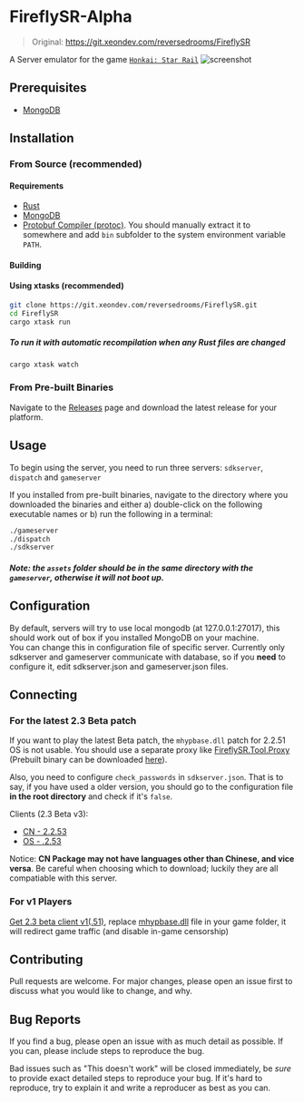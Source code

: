 # FireflySR-Alpha 
>Original: https://git.xeondev.com/reversedrooms/FireflySR

A Server emulator for the game [`Honkai: Star Rail`](https://hsr.hoyoverse.com/en-us/)
![screenshot](https://github.com/taunu16/FireflySR-Alpha/blob/master/screenshot.png?raw=true)

## Prerequisites

- [MongoDB](https://www.mongodb.com/try/download/community)

## Installation

### From Source (recommended)

#### Requirements

- [Rust](https://www.rust-lang.org/tools/install)
- [MongoDB](https://www.mongodb.com/try/download/community-edition)
- [Protobuf Compiler (protoc)](https://github.com/protocolbuffers/protobuf/releases/download/v26.1/protoc-26.1-win64.zip). You should manually extract it to somewhere and add `bin` subfolder to the system environment variable `PATH`.

#### Building

#### Using xtasks (recommended)

```sh
git clone https://git.xeondev.com/reversedrooms/FireflySR.git
cd FireflySR
cargo xtask run
```

##### To run it with automatic recompilation when any Rust files are changed

```sh
cargo xtask watch
```

### From Pre-built Binaries

Navigate to the [Releases](https://git.xeondev.com/reversedrooms/FireflySR/releases)
page and download the latest release for your platform.

## Usage

To begin using the server, you need to run three servers: `sdkserver`, `dispatch` and `gameserver`

If you installed from pre-built binaries, navigate to the directory where you downloaded
the binaries and either a) double-click on the following executable names or b)
run the following in a terminal:

```sh
./gameserver
./dispatch
./sdkserver
```

##### Note: the `assets` folder should be in the same directory with the `gameserver`, otherwise it will not boot up.

## Configuration
By default, servers will try to use local mongodb (at 127.0.0.1:27017),
this should work out of box if you installed MongoDB on your machine.
<br>
You can change this in configuration file of specific server.
Currently only sdkserver and gameserver communicate with database, so if you **need** to configure it,
edit sdkserver.json and gameserver.json files.

## Connecting

### For the latest 2.3 Beta patch

If you want to play the latest Beta patch, the `mhypbase.dll` patch for 2.2.51 OS is not usable. You should use a separate proxy like [FireflySR.Tool.Proxy](https://git.xeondev.com/YYHEggEgg/FireflySR.Tool.Proxy) (Prebuilt binary can be downloaded [here](https://git.xeondev.com/YYHEggEgg/FireflySR.Tool.Proxy/releases)).

Also, you need to configure `check_passwords` in `sdkserver.json`. That is to say, if you have used a older version, you should go to the configuration file **in the root directory** and check if it's `false`.

Clients (2.3 Beta v3):

- [CN - 2.2.53](https://autopatchcn.bhsr.com/client/beta/20240517110535_d7lJoh4jYXkVGXI1/StarRail_2.2.53.zip)
- [OS - .2.53](https://autopatchos.starrails.com/client/Beta/20240517111205_PZfNSHVLH509e76v/StarRail_.2.53.zip)

Notice: **CN Package may not have languages other than Chinese, and vice versa**. Be careful when choosing which to download; luckily they are all compatiable with this server.

### For v1 Players

[Get 2.3 beta client v1(.51)](https://autopatchos.starrails.com/client/Beta/20240501125700_dUBAjS7YiX9nF7mJ/StarRail_2.2.51.zip),
replace [mhypbase.dll](https://git.xeondev.com/reversedrooms/FireflySR/raw/branch/master/mhypbase.dll)
file in your game folder, it will redirect game traffic (and disable in-game censorship)

## Contributing

Pull requests are welcome. For major changes, please open an issue first to discuss
what you would like to change, and why.

## Bug Reports

If you find a bug, please open an issue with as much detail as possible. If you
can, please include steps to reproduce the bug.

Bad issues such as "This doesn't work" will be closed immediately, be _sure_ to
provide exact detailed steps to reproduce your bug. If it's hard to reproduce, try
to explain it and write a reproducer as best as you can.